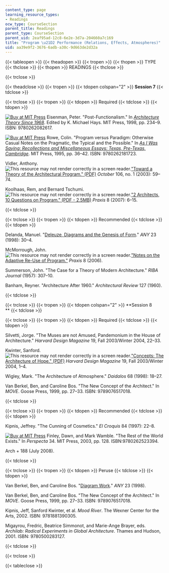 ```yaml
---
content_type: page
learning_resource_types:
- Readings
ocw_type: CourseSection
parent_title: Readings
parent_type: CourseSection
parent_uid: 2eaf95ad-12c8-6e2e-3d7a-204660a7c169
title: "Program \u21D2 Performance (Relations, Effects, Atmospheres)"
uid: aa39e9f2-3676-6adb-a30c-9d663de2d32a
---
```


{{< tableopen >}}
{{< theadopen >}}
{{< tropen >}}
{{< thopen >}}
TYPE
{{< thclose >}}
{{< thopen >}}
READINGS
{{< thclose >}}

{{< trclose >}}

{{< theadclose >}}
{{< tropen >}}
{{< tdopen colspan="2" >}}
**Session 7**
{{< tdclose >}}

{{< trclose >}}
{{< tropen >}}
{{< tdopen >}}
Required
{{< tdclose >}}
{{< tdopen >}}


[![Buy at MIT Press](/images/mp_logo.gif)](https://mitpress.mit.edu/9780262082617) Eisenman, Peter. "Post-Functionalism." In [_Architecture Theory Since 1968_](https://mitpress.mit.edu/9780262082617). Edited by K. Michael Hays. MIT Press, 1998, pp. 234–9. ISBN: 9780262082617.

[![Buy at MIT Press](/images/mp_logo.gif)](https://mitpress.mit.edu/9780262181723) Rowe, Colin. "Program versus Paradigm: Otherwise Casual Notes on the Pragmatic, the Typical and the Possible." In [_As I Was Saying: Recollections and Miscellaneous Essays: Texas, Pre-Texas, Cambridge_](https://mitpress.mit.edu/9780262181723). MIT Press, 1995, pp. 36–42. ISBN: 9780262181723.

Vidler, Anthony. ![This resource may not render correctly in a screen reader.](/images/inacessible.gif)["Toward a Theory of the Architectural Program." (PDF)](https://watermark.silverchair.com/016228703322791025.pdf?token=AQECAHi208BE49Ooan9kkhW_Ercy7Dm3ZL_9Cf3qfKAc485ysgAAArswggK3BgkqhkiG9w0BBwagggKoMIICpAIBADCCAp0GCSqGSIb3DQEHATAeBglghkgBZQMEAS4wEQQMvrylE_xfb5gBeAEcAgEQgIICbjZsUl8xntedCtKKxDrI6hxUJf6u4RWwIhzl3Rn0QrbJ5jlabTuygM9fIFN8GXwBC3xUSmTXjuhuMmWoE2F8GlbUrZrCcByiWwKwVSh_VWkBhAFWBJ5oMRJX3gn6r9Kebw5G_bqrkwTUaOI3x4Z673FzdvnVag3LW3ejBCSEGjhZ0j_ee5B_68eUlgeVITi0WUpGndFqkJqvbPnc-ED-hcStHn74CYtwSzxkd-8PWoCzMA_xbKipepy32LgfzmAeKEET0m67ypd6dw9tVcGtvzpw55iYyUjI_0LHZi6yk5L8R_TngYY9OpM-wjXg1Qu73WKTrpJcwjAL9zy9tyeJEcdcy3-PUECnvBogdmE-Ij1_AYACqrSUjMPMJ5_hQB4DSrK6-2k2ELBdy6bzXc9UwOkb6hL6oFIs2lpdn3XXbdI47XZeXGTmtK5auuHhq6_samktIup0-5Wg71t646BPGBErHwuW3lQVI_IEIsaumK36--t7IjxWgX6Dy0NEJiSydoBtU61Cj_z4ysIK4oLryQu89JIWC4THyLX4QkJg5he6n5Kqas3HT3Sm9FCHXYbI1xc-sHVQhviM0brbdAwErOGyZeEy-3xN6afhkNt1wA1XxHWDQj-yQ8wP1aHTUwyhbRPstrFFRLX3DJJGE9VCFN6gxZbRNPQwpXBIM6yMceHMPqedCdECj8H4zZ9DvwL8k4U1iwrHhl6jb7oETa3utAbJAGRMpi0PZV1VoeUO6zpGFxh8fsiTVKo6JsQmWGYfF8k6X0MmzyvLuiV-bQgZvDmtQvjyIodxtjhaVNMTho1al0IdtgBccNoKqja5Ls4) _October_ 106, no. 1 (2003): 59–74.

Koolhaas, Rem, and Bernard Tschumi. ![This resource may not render correctly in a screen reader.](/images/inacessible.gif)["2 Architects, 10 Questions on Program." (PDF - 2.5MB)](http://www.anamiljacki.com/wp-content/content/Article_Praxis8.pdf) _Praxis_ 8 (2007): 6–15.


{{< tdclose >}}

{{< trclose >}}
{{< tropen >}}
{{< tdopen >}}
Recommended
{{< tdclose >}}
{{< tdopen >}}


Delanda, Manuel. "[Deleuze, Diagrams and the Genesis of Form](http://www.scribd.com/doc/44348335/Delanda-Deleuze-Diagrams-and-the-Genesis-of-Form)." _ANY_ 23 (1998): 30–4.

McMorrough, John. ![This resource may not render correctly in a screen reader.](/images/inacessible.gif)["Notes on the Adaptive Re-Use of Program."](https://www.jstor.org/stable/24328981?seq=1#page_scan_tab_contents) _Praxis_ 8 (2006).

Summerson, John. "The Case for a Theory of Modern Architecture." _RIBA Journal_ (1957): 307–10.

Banham, Reyner. "Architecture After 1960." _Architectural Review_ 127 (1960).


{{< tdclose >}}

{{< trclose >}}
{{< tropen >}}
{{< tdopen colspan="2" >}}
**Session 8  
**
{{< tdclose >}}

{{< trclose >}}
{{< tropen >}}
{{< tdopen >}}
Required
{{< tdclose >}}
{{< tdopen >}}


Silvetti, Jorge. "The Muses are not Amused, Pandemonium in the House of Architecture." _Harvard Design Magazine_ 19, Fall 2003/Winter 2004, 22–33.

Kwinter, Sanford. ![This resource may not render correctly in a screen reader.](/images/inacessible.gif)["Concepts: The Architecture of Hope." (PDF)](http://www.ntua.gr/archtech/forum/harvard-design-magazine/19_kwinter.pdf) _Harvard Design Magazine_ 19, Fall 2003/Winter 2004, 1–4.

Wigley, Mark. "The Architecture of Atmosphere." _Daidalos_ 68 (1998): 18–27.

Van Berkel, Ben, and Caroline Bos. "The New Concept of the Architect." In _MOVE_. Goose Press, 1999, pp. 27–33. ISBN: 9789076517018.


{{< tdclose >}}

{{< trclose >}}
{{< tropen >}}
{{< tdopen >}}
Recommended
{{< tdclose >}}
{{< tdopen >}}


Kipnis, Jeffrey. "The Cunning of Cosmetics." _El Croquis_ 84 (1997): 22–8.

[![Buy at MIT Press](/images/mp_logo.gif)](https://mitpress.mit.edu/9780262523394) Finley, Dawn, and Mark Wamble. "The Rest of the World Exists." In _Perspecta_ 34. MIT Press, 2003, pp. 128. ISBN:9780262523394.

Arch + 188 (July 2008).


{{< tdclose >}}

{{< trclose >}}
{{< tropen >}}
{{< tdopen >}}
Peruse
{{< tdclose >}}
{{< tdopen >}}


Van Berkel, Ben, and Caroline Bos. "[Diagram Work](https://www.jstor.org/stable/41856093?seq=1#page_scan_tab_contents)." _ANY_ 23 (1998).

Van Berkel, Ben, and Caroline Bos. "The New Concept of the Architect." In _MOVE_. Goose Press, 1999, pp. 27–33. ISBN: 9789076517018.

Kipnis, Jeff, Sanford Kwinter, et al. _Mood River_. The Wexner Center for the Arts, 2002. ISBN: 9781881390305.

Migayrou, Fredric, Beatrice Simmonot, and Marie-Ange Brayer, eds. _Archilab: Radical Experiments in Global Architecture_. Thames and Hudson, 2001. ISBN: 9780500283127.


{{< tdclose >}}

{{< trclose >}}

{{< tableclose >}}